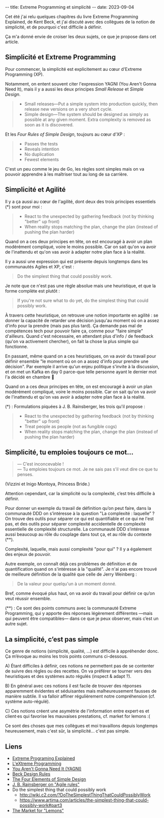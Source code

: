 -- title: Extreme Programming et simplicité
-- date: 2023-09-04

Cet été j'ai relu quelques chapitres du livre Extreme Programming Explained, de Kent Beck, et j'ai discuté avec des collègues de la notion de simplicité, et de pourquoi c'est difficile à définir.

Ça m'a donné envie de croiser les deux sujets, ce que je propose dans cet article.

## Simplicité et Extreme Programming

Pour commencer, la simplicité est explicitement au cœur d'Extreme Programming (XP).

Notamment, on entent souvent citer l'expression YAGNI (You Aren't Gonna Need It), mais il y a aussi les deux principes _Small Release_ et _Simple Design_.

> - Small releases—Put a simple system into production quickly, then release new versions on a very short cycle.
> - Simple
 design—The system should be designed as simply as possible at any given
 moment. Extra complexity is removed as soon as it is discovered.

Et les _Four Rules of Simple Design_, toujours au cœur d'XP :

> - Passes the tests
> - Reveals intention
> - No duplication
> - Fewest elements

C'est un peu comme le jeu de Go, les règles sont simples mais on va pouvoir apprendre à les maîtriser tout au long de sa carrière.

## Simplicité et Agilité

Il y a ça aussi au cœur de l'agilité, dont deux des trois principes essentiels (\*) sont pour moi&nbsp;:

> - React to the unexpected by gathering feedback (not by thinking "better" up front)
> - When reality stops matching the plan, change the plan (instead of pushing the plan harder)

Quand on a ces deux principes en tête, on est encouragé à avoir un plan modérément compliqué, voire le moins possible. Car on sait qu'on va avoir de l'inattendu et qu'on vas avoir à adapter notre plan face à la réalité.

Il y a aussi une expression qui est présente depuis longtemps dans les communautés Agiles et XP, c'est :

> Do the simplest thing that could possibly work.

Je note que ce n'est pas une règle absolue mais une heuristique, et que la forme complète est plutôt :

> If you're not sure what to do yet, do the simplest thing that could possibly work.

À travers cette heuristique, on retrouve une notion importante en agilité : se donner la capacité de retarder une décision jusqu'au moment où on a assez d'info pour la prendre (mais pas plus tard). Ça demande pas mal de compétences tech pour pouvoir faire ça, comme pour "faire simple" d'ailleurs. Quand c'est nécessaire, en attendant plus d'info / de feedback (qu'on va activement chercher), on fait la chose la plus simple qui fonctionne.

En passant, même quand on a ces heuristiques, on va avoir du travail pour définir ensemble "le moment où on on a assez d'info pour prendre une décision". Par exemple il arrive qu'un enjeu politique s'invite à la discussion, et on met un Kafka en day 0 parce-que telle personne ayant le dernier mot l'a décidé en chambre 🤷

Quand on a ces deux principes en tête, on est encouragé à avoir un plan modérément compliqué, voire le moins possible. Car on sait qu'on va avoir de l'inattendu et qu'on vas avoir à adapter notre plan face à la réalité.

(\*)&nbsp;: Formulations piquées à J. B. Rainsberger, les trois qu'il propose :

> - React to the unexpected by gathering feedback (not by thinking "better" up front)
> - Treat people as people (not as fungible cogs)
> - When reality stops matching the plan, change the plan (instead of pushing the plan harder)

## Simplicité, tu emploies toujours ce mot…

> — C’est inconcevable !<br/>
> — Tu emploies toujours ce mot. Je ne sais pas s'il veut dire ce que tu penses.

(Vizzini et Inigo Montoya, Princess Bride.)

Attention cependant, car la simplicité ou la complexité, c’est très difficile à définir.

Pour donner un exemple du travail de définition qu’on peut faire, dans la communauté DDD on s’intéresse à la question "La complexité : laquelle” ? On trouve des outils pour séparer ce qui est quantifiable et ce qui ne l'est pas, et des outils pour séparer complexité accidentelle de complexité essentielle de complexité structurelle. La communauté DDD s’intéresse aussi beaucoup au rôle du couplage dans tout ça, et au rôle du contexte (\*\*).

Complexité, laquelle, mais aussi complexité "pour qui" ? Il y a également des enjeux de pouvoir.

Autre exemple, on connaît déjà ces problèmes de définition et de quantification quand on s'intéresse à la "qualité". Je n'ai pas encore trouvé de meilleure définition de la qualité que celle de Jerry Weinberg :

> De la valeur pour quelqu'un à un moment donné.

Bref, comme évoqué plus haut, on va avoir du travail pour définir ce qu’on veut réussir ensemble.

(\*\*)&nbsp;: Ce sont des points communs avec la communauté Extreme Programming, qui y apporte des réponses légèrement différentes —mais qui peuvent être compatibles— dans ce que je peux observer, mais c’est un autre sujet.

## La simplicité, c’est pas simple

Ce genre de notions (simplicité, qualité, ...) est difficile à appréhender donc. Ça m’évoque au moins les trois points communs ci-dessous.

A) Étant difficiles à définir, ces notions ne permettent pas de se contenter de suivre des règles ou des recettes. On va préférer se tourner vers des heuristiques et des systèmes auto régulés (inspect & adapt ?).

B) En général avec ces notions il est facile de trouver des réponses apparemment évidentes et séduisantes mais malheureusement fausses de manière subtile. Il va falloir affiner régulièrement notre compréhension (cf. système auto-régulé).

C) Ces notions créent une asymétrie de l'information entre expert·es et client·es qui favorise les mauvaises prestations, cf. market for lemons :(

Ce sont des choses que mes collègues et moi travaillons depuis longtemps heureusement, mais c'est sûr, la simplicité... c'est pas simple.

## Liens

- [Extreme Programing Explained][xpe]
- [L'eXtreme Programming][lxp]
- [You Aren't Gonna Need It (YAGNI)][yagni]
- [Beck Design Rules][bdr]
- [The Four Elements of Simple Design][fesd]
- [J. B. Rainsberger on "Agile rules"][jbr]
- Do the simplest thing that could possibly work
    - <http://wiki.c2.com/?DoTheSimplestThingThatCouldPossiblyWork>
    - <https://www.artima.com/articles/the-simplest-thing-that-could-possibly-work#part3>
- [The Market for "Lemons"][mfl]

[xpe]: https://www.goodreads.com/book/show/67833.Extreme_Programming_Explained
[lxp]: https://www.editions-eyrolles.com/Archive/9782212110517/l-extreme-programming
[yagni]: https://wiki.c2.com/?YouArentGonnaNeedIt
[bdr]: https://martinfowler.com/bliki/BeckDesignRules.html
[fesd]: https://blog.jbrains.ca/permalink/the-four-elements-of-simple-design
[jbr]: https://www.linkedin.com/feed/update/activity:6959914647567134721
[mfl]: https://fr.wikipedia.org/wiki/The_Market_for_%E2%80%9CLemons%E2%80%9D
